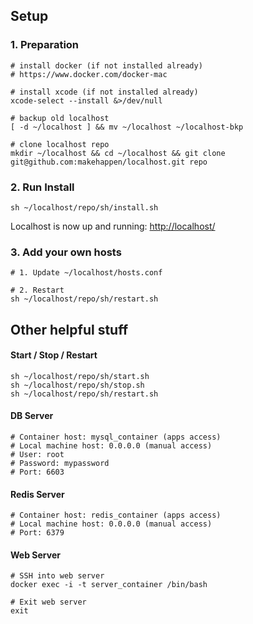 ## Setup

### 1. Preparation
    # install docker (if not installed already)
    # https://www.docker.com/docker-mac
         
    # install xcode (if not installed already)
    xcode-select --install &>/dev/null
     
    # backup old localhost
    [ -d ~/localhost ] && mv ~/localhost ~/localhost-bkp
     
    # clone localhost repo
    mkdir ~/localhost && cd ~/localhost && git clone git@github.com:makehappen/localhost.git repo

### 2. Run Install
    sh ~/localhost/repo/sh/install.sh

Localhost is now up and running: [http://localhost/](http://localhost/)

### 3. Add your own hosts
    # 1. Update ~/localhost/hosts.conf
    
    # 2. Restart
    sh ~/localhost/repo/sh/restart.sh

## Other helpful stuff

#### Start / Stop / Restart
    sh ~/localhost/repo/sh/start.sh
    sh ~/localhost/repo/sh/stop.sh
    sh ~/localhost/repo/sh/restart.sh

#### DB Server
    # Container host: mysql_container (apps access)
    # Local machine host: 0.0.0.0 (manual access)
    # User: root
    # Password: mypassword
    # Port: 6603

#### Redis Server
    # Container host: redis_container (apps access)
    # Local machine host: 0.0.0.0 (manual access)
    # Port: 6379

#### Web Server
    # SSH into web server
    docker exec -i -t server_container /bin/bash

    # Exit web server
    exit
    